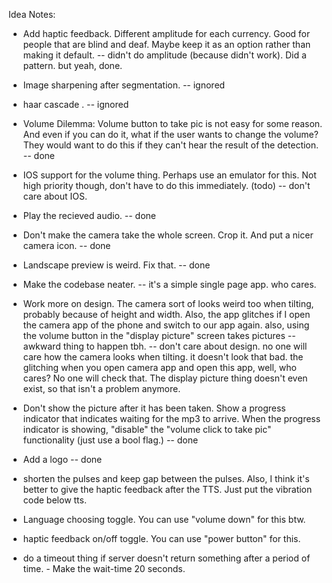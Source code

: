 Idea Notes:

* Add haptic feedback. Different amplitude for each currency. Good for people that are blind and deaf. Maybe keep it as an option rather than making it default.
  -- didn't do amplitude (because didn't work). Did a pattern. but yeah, done.

* Image sharpening after segmentation. 
  -- ignored

* haar cascade .
  -- ignored

* Volume Dilemma: Volume button to take pic is not easy for some reason. And even if you can do it, what if the user wants to change the volume? They would want to do this if they can't hear the result of the detection. 
 -- done

* IOS support for the volume thing. Perhaps use an emulator for this. Not high priority though, don't have to do this immediately. (todo)
  -- don't care about IOS.

* Play the recieved audio. 
  -- done

* Don't make the camera take the whole screen. Crop it. And put a nicer camera icon.
  -- done

* Landscape preview is weird. Fix that. 
  -- done

* Make the codebase neater. 
  -- it's a simple single page app. who cares.

* Work more on design. The camera sort of looks weird too when tilting, probably because of height and width. Also, 
  the app glitches if I open the camera app of the phone and switch to our app again. also, using the volume button in the "display picture"
  screen takes pictures -- awkward thing to happen tbh. 
  -- don't care about design. no one will care how the camera looks when tilting. it doesn't look that bad. the glitching when you 
     open camera app and open this app, well, who cares? No one will check that. The display picture thing doesn't even exist, so that
     isn't a problem anymore.

* Don't show the picture after it has been taken. Show a progress indicator that indicates waiting for the mp3 to arrive. When the progress
  indicator is showing, "disable" the "volume click to take pic" functionality (just use a bool flag.) 
  -- done

* Add a logo
  -- done
 
* shorten the pulses and keep gap between the pulses. Also, I think it's better to give the haptic feedback after the TTS. Just put the vibration code below tts.

* Language choosing toggle. You can use "volume down" for this btw. 

* haptic feedback on/off toggle. You can use "power button" for this. 

* do a timeout thing if server doesn't return something after a period of time. - Make the wait-time 20 seconds.

